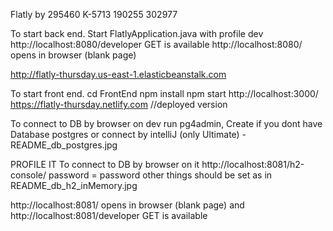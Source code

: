 Flatly by 
    295460
    K-5713
    190255
    302977


To start back end.
Start FlatlyApplication.java with profile dev 
http://localhost:8080/developer   GET         is available
http://localhost:8080/ opens in browser (blank page)

http://flatly-thursday.us-east-1.elasticbeanstalk.com

To start front end.
cd FrontEnd
npm install
npm start
http://localhost:3000/
https://flatly-thursday.netlify.com //deployed version



To connect to DB by browser on dev
run pg4admin, Create if you dont have Database postgres
or
connect by intelliJ (only Ultimate) - README_db_postgres.jpg


PROFILE IT
To connect to DB by browser on it
http://localhost:8081/h2-console/
password = password
other things should be set as in README_db_h2_inMemory.jpg

http://localhost:8081/ opens in browser (blank page) 
and 
http://localhost:8081/developer GET         is available